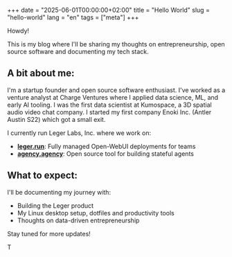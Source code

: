 +++
date = "2025-06-01T00:00:00+02:00"
title = "Hello World"
slug = "hello-world"
lang = "en"
tags = ["meta"]
+++

Howdy!

This is my blog where I'll be sharing my thoughts on entrepreneurship, open source software and documenting my tech stack.

## A bit about me:
I'm a startup founder and open source software enthusiast. I've worked as a venture analyst at Charge Ventures where I applied data science, ML, and early AI tooling. I was the first data scientist at Kumospace, a 3D spatial audio video chat company. I started my first company Enoki Inc. (Antler Austin S22) which got a small exit. 

I currently run Leger Labs, Inc. where we work on:
- [**leger.run**](https://www.leger.run): Fully managed Open-WebUI deployments for teams
- [**agency.agency**](https://www.agency.agency): Open source tool for building stateful agents

## What to expect:
I'll be documenting my journey with:
- Building the Leger product
- My Linux desktop setup, dotfiles and productivity tools
- Thoughts on data-driven entrepreneurship

Stay tuned for more updates!

T
